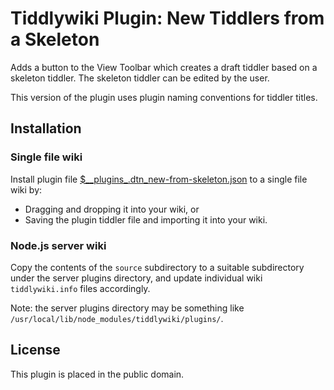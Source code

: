 # Tiddlywiki Plugin: New Tiddlers from a Skeleton #

Adds a button to the View Toolbar which creates a draft tiddler based on a
skeleton tiddler. The skeleton tiddler can be edited by the user.

This version of the plugin uses plugin naming conventions for tiddler titles.

## Installation ##

### Single file wiki ##

Install plugin file
[$\_\_plugins\_.dtn\_new-from-skeleton.json](https://github.com/dnebauer/tw-new-from-skeleton/blob/master/%24__plugins_.dtn_new-from-skeleton.json)
to a single file wiki by:

* Dragging and dropping it into your wiki, or
* Saving the plugin tiddler file and importing it into your wiki.

### Node.js server wiki ###

Copy the contents of the `source` subdirectory to a suitable subdirectory under
the server plugins directory, and update individual wiki `tiddlywiki.info`
files accordingly.

Note: the server plugins directory may be something like
`/usr/local/lib/node_modules/tiddlywiki/plugins/`.

## License ##

This plugin is placed in the public domain.

